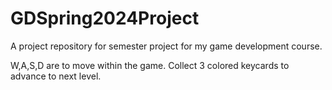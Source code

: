 # GDSpring2024Project
A project repository for semester project for my game development course.

W,A,S,D are to move within the game.
Collect 3 colored keycards to advance to next level.
